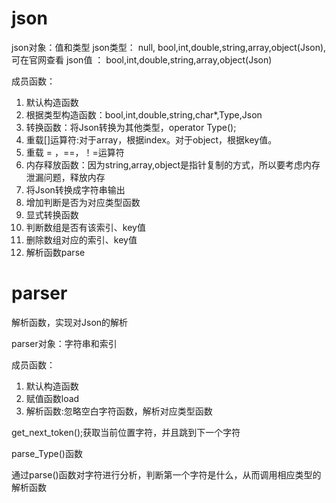 # json

json对象：值和类型
json类型： null, bool,int,double,string,array,object(Json),可在官网查看
json值  ： bool,int,double,string,array,object(Json)

成员函数：
1.  默认构造函数
2.  根据类型构造函数：bool,int,double,string,char*,Type,Json
3.  转换函数：将Json转换为其他类型，operator Type();
4.  重载[]运算符:对于array，根据index。对于object，根据key值。
5.  重载 = ，==，！=运算符
6.  内存释放函数：因为string,array,object是指针复制的方式，所以要考虑内存泄漏问题，释放内存
7.  将Json转换成字符串输出
8.  增加判断是否为对应类型函数
9.  显式转换函数
10.  判断数组是否有该索引、key值
11.  删除数组对应的索引、key值
12.  解析函数parse

# parser

解析函数，实现对Json的解析

parser对象：字符串和索引

成员函数：
1. 默认构造函数
2. 赋值函数load
3. 解析函数:忽略空白字符函数，解析对应类型函数

get_next_token();获取当前位置字符，并且跳到下一个字符

parse_Type()函数

通过parse()函数对字符进行分析，判断第一个字符是什么，从而调用相应类型的解析函数



